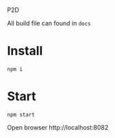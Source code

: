 P2D

All build file can found in `docs`

# Install

```
npm i
```

# Start

```
npm start
```

Open browser http://localhost:8082